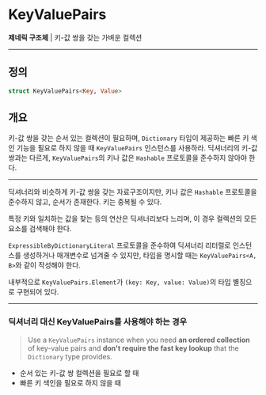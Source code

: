 # KeyValuePairs

**제네릭 구조체** | 키-값 쌍을 갖는 가벼운 컬렉션

---

## 정의

```swift
struct KeyValuePairs<Key, Value>
```

## 개요

키-값 쌍을 갖는 순서 있는 컬렉션이 필요하며, `Dictionary` 타입이 제공하는 빠른 키 색인 기능을 필요로 하지 않을 때 `KeyValuePairs` 인스턴스를 사용하라. 딕셔너리의 키-값 쌍과는 다르게, `KeyValuePairs`의 키나 값은 `Hashable` 프로토콜을 준수하지 않아야 한다.

---

딕셔너리와 비슷하게 키-값 쌍을 갖는 자료구조이지만, 키나 값은 `Hashable` 프로토콜을 준수하지 않고, 순서가 존재한다. 키는 중복될 수 있다.

특정 키와 일치하는 값을 찾는 등의 연산은 딕셔너리보다 느리며, 이 경우 컬렉션의 모든 요소를 검색해야 한다.

`ExpressibleByDictionaryLiteral` 프로토콜을 준수하여 딕셔너리 리터럴로 인스턴스를 생성하거나 매개변수로 넘겨줄 수 있지만, 타입을 명시할 때는 `KeyValuePairs<A, B>`와 같이 작성해야 한다.

내부적으로 `KeyValuePairs.Element`가 `(key: Key, value: Value)`의 타입 별칭으로 구현되어 있다.

---

### 딕셔너리 대신 KeyValuePairs를 사용해야 하는 경우

> Use a `KeyValuePairs` instance when you need **an ordered collection** of key-value pairs and **don't require the fast key lookup** that the `Dictionary` type provides.

- 순서 있는 키-값 쌍 컬렉션을 필요로 할 때
- 빠른 키 색인을 필요로 하지 않을 때